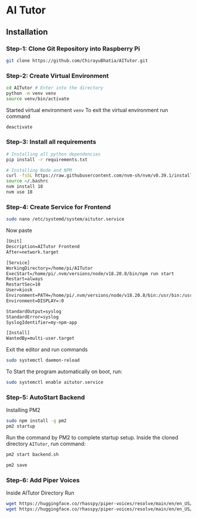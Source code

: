 # AI Tutor
## Installation
### Step-1: Clone Git Repository into Raspberry Pi
```bash
git clone https://github.com/ChirayuBhatia/AITutor.git
```
### Step-2: Create Virtual Environment
```bash
cd AITutor # Enter into the directory
python -m venv venv
source venv/bin/activate
```
Started virtual environment `venv`
To exit the virtual environment run command
```bash
deactivate
```
### Step-3: Install all requirements
```bash
# Installing all python dependencies
pip install -r requirements.txt

# Installing Node and NPM
curl -fsSL https://raw.githubusercontent.com/nvm-sh/nvm/v0.39.1/install.sh | bash
source ~/.bashrc
nvm install 18
nvm use 18
```
### Step-4: Create Service for Frontend
```bash
sudo nano /etc/systemd/system/aitutor.service
```
Now paste
```txt
[Unit]
Description=AITutor Frontend
After=network.target

[Service]
WorkingDirectory=/home/pi/AITutor
ExecStart=/home/pi/.nvm/versions/node/v18.20.8/bin/npm run start
Restart=always
RestartSec=10
User=kiosk
Environment=PATH=/home/pi/.nvm/versions/node/v18.20.8/bin:/usr/bin:/usr/local/bin
Environment=DISPLAY=:0

StandardOutput=syslog
StandardError=syslog
SyslogIdentifier=my-npm-app

[Install]
WantedBy=multi-user.target
```
Exit the editor and run commands
```bash
sudo systemctl daemon-reload
```
To Start the program automatically on boot, run:
```bash
sudo systemctl enable aitutor.service
```
### Step-5: AutoStart Backend
Installing PM2
```bash
sudo npm install -g pm2
pm2 startup
```
Run the command by PM2 to complete startup setup.
Inside the cloned directory `AITutor`, run command:
```bash
pm2 start backend.sh
```
```bash
pm2 save
```
### Step-6: Add Piper Voices
Inside AITutor Directory Run
```bash
wget https://huggingface.co/rhasspy/piper-voices/resolve/main/en/en_US/hfc_female/medium/en_US-hfc_female-medium.onnx
wget https://huggingface.co/rhasspy/piper-voices/resolve/main/en/en_US/hfc_female/medium/en_US-hfc_female-medium.onnx.json
```